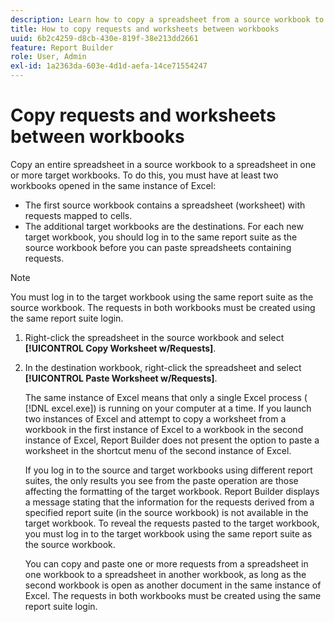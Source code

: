 ```yaml
---
description: Learn how to copy a spreadsheet from a source workbook to one or more target workbooks.
title: How to copy requests and worksheets between workbooks
uuid: 6b2c4259-d8cb-430e-819f-38e213dd2661
feature: Report Builder
role: User, Admin
exl-id: 1a2363da-603e-4d1d-aefa-14ce71554247
---
```

# Copy requests and worksheets between workbooks

Copy an entire spreadsheet in a source workbook to a spreadsheet in one or more target workbooks. To do this, you must have at least two workbooks opened in the same instance of Excel: 
*  The first source workbook contains a spreadsheet (worksheet) with requests mapped to cells.
*  The additional target workbooks are the destinations. For each new target workbook, you should log in to the same report suite as the source workbook before you can paste spreadsheets containing requests.

>[!NOTE]
>
>You must log in to the target workbook using the same report suite as the source workbook. The requests in both workbooks must be created using the same report suite login.

1. Right-click the spreadsheet in the source workbook and select **[!UICONTROL Copy Worksheet w/Requests]**.
1. In the destination workbook, right-click the spreadsheet and select **[!UICONTROL Paste Worksheet w/Requests]**.

   The same instance of Excel means that only a single Excel process ( [!DNL excel.exe]) is running on your computer at a time. If you launch two instances of Excel and attempt to copy a worksheet from a workbook in the first instance of Excel to a workbook in the second instance of Excel, Report Builder does not present the option to paste a worksheet in the shortcut menu of the second instance of Excel.

   If you log in to the source and target workbooks using different report suites, the only results you see from the paste operation are those affecting the formatting of the target workbook. Report Builder displays a message stating that the information for the requests derived from a specified report suite (in the source workbook) is not available in the target workbook. To reveal the requests pasted to the target workbook, you must log in to the target workbook using the same report suite as the source workbook.

   You can copy and paste one or more requests from a spreadsheet in one workbook to a spreadsheet in another workbook, as long as the second workbook is open as another document in the same instance of Excel. The requests in both workbooks must be created using the same report suite login.
